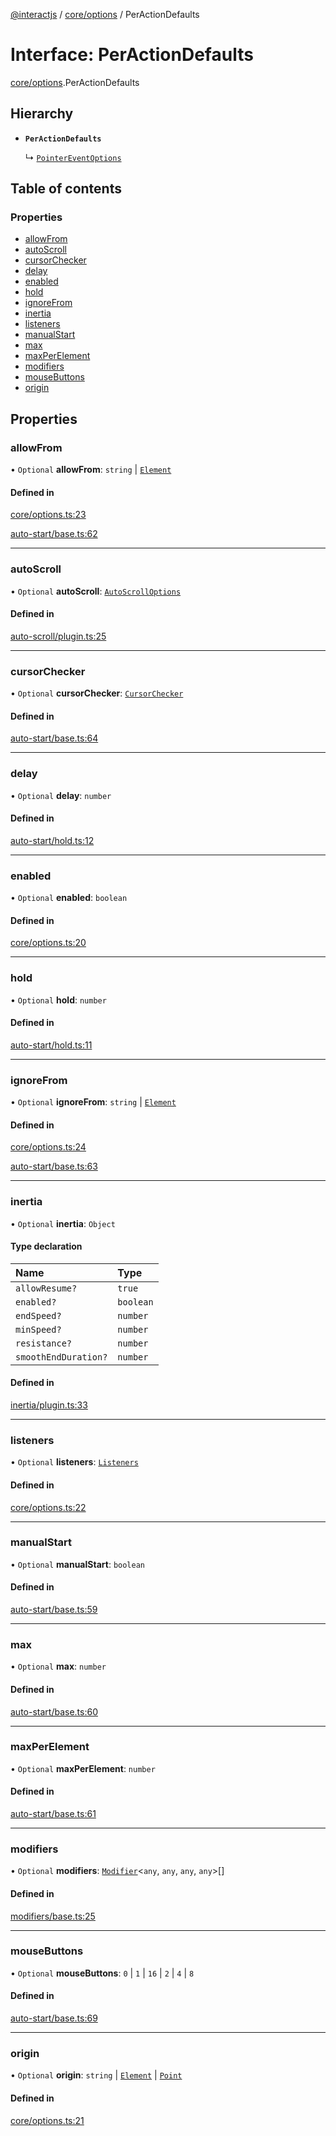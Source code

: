 [@interactjs](../README.md) / [core/options](../modules/core_options.md) / PerActionDefaults

# Interface: PerActionDefaults

[core/options](../modules/core_options.md).PerActionDefaults

## Hierarchy

- **`PerActionDefaults`**

  ↳ [`PointerEventOptions`](pointer_events_base.PointerEventOptions.md)

## Table of contents

### Properties

- [allowFrom](core_options.PerActionDefaults.md#allowfrom)
- [autoScroll](core_options.PerActionDefaults.md#autoscroll)
- [cursorChecker](core_options.PerActionDefaults.md#cursorchecker)
- [delay](core_options.PerActionDefaults.md#delay)
- [enabled](core_options.PerActionDefaults.md#enabled)
- [hold](core_options.PerActionDefaults.md#hold)
- [ignoreFrom](core_options.PerActionDefaults.md#ignorefrom)
- [inertia](core_options.PerActionDefaults.md#inertia)
- [listeners](core_options.PerActionDefaults.md#listeners)
- [manualStart](core_options.PerActionDefaults.md#manualstart)
- [max](core_options.PerActionDefaults.md#max)
- [maxPerElement](core_options.PerActionDefaults.md#maxperelement)
- [modifiers](core_options.PerActionDefaults.md#modifiers)
- [mouseButtons](core_options.PerActionDefaults.md#mousebuttons)
- [origin](core_options.PerActionDefaults.md#origin)

## Properties

### allowFrom

• `Optional` **allowFrom**: `string` \| [`Element`](../modules/core_types.md#element)

#### Defined in

[core/options.ts:23](https://github.com/taye/interact.js/blob/24fdee86/packages/@interactjs/core/options.ts#L23)

[auto-start/base.ts:62](https://github.com/taye/interact.js/blob/24fdee86/packages/@interactjs/auto-start/base.ts#L62)

___

### autoScroll

• `Optional` **autoScroll**: [`AutoScrollOptions`](auto_scroll_plugin.AutoScrollOptions.md)

#### Defined in

[auto-scroll/plugin.ts:25](https://github.com/taye/interact.js/blob/24fdee86/packages/@interactjs/auto-scroll/plugin.ts#L25)

___

### cursorChecker

• `Optional` **cursorChecker**: [`CursorChecker`](../modules/core_types.md#cursorchecker)

#### Defined in

[auto-start/base.ts:64](https://github.com/taye/interact.js/blob/24fdee86/packages/@interactjs/auto-start/base.ts#L64)

___

### delay

• `Optional` **delay**: `number`

#### Defined in

[auto-start/hold.ts:12](https://github.com/taye/interact.js/blob/24fdee86/packages/@interactjs/auto-start/hold.ts#L12)

___

### enabled

• `Optional` **enabled**: `boolean`

#### Defined in

[core/options.ts:20](https://github.com/taye/interact.js/blob/24fdee86/packages/@interactjs/core/options.ts#L20)

___

### hold

• `Optional` **hold**: `number`

#### Defined in

[auto-start/hold.ts:11](https://github.com/taye/interact.js/blob/24fdee86/packages/@interactjs/auto-start/hold.ts#L11)

___

### ignoreFrom

• `Optional` **ignoreFrom**: `string` \| [`Element`](../modules/core_types.md#element)

#### Defined in

[core/options.ts:24](https://github.com/taye/interact.js/blob/24fdee86/packages/@interactjs/core/options.ts#L24)

[auto-start/base.ts:63](https://github.com/taye/interact.js/blob/24fdee86/packages/@interactjs/auto-start/base.ts#L63)

___

### inertia

• `Optional` **inertia**: `Object`

#### Type declaration

| Name | Type |
| :------ | :------ |
| `allowResume?` | ``true`` |
| `enabled?` | `boolean` |
| `endSpeed?` | `number` |
| `minSpeed?` | `number` |
| `resistance?` | `number` |
| `smoothEndDuration?` | `number` |

#### Defined in

[inertia/plugin.ts:33](https://github.com/taye/interact.js/blob/24fdee86/packages/@interactjs/inertia/plugin.ts#L33)

___

### listeners

• `Optional` **listeners**: [`Listeners`](../modules/core_types.md#listeners)

#### Defined in

[core/options.ts:22](https://github.com/taye/interact.js/blob/24fdee86/packages/@interactjs/core/options.ts#L22)

___

### manualStart

• `Optional` **manualStart**: `boolean`

#### Defined in

[auto-start/base.ts:59](https://github.com/taye/interact.js/blob/24fdee86/packages/@interactjs/auto-start/base.ts#L59)

___

### max

• `Optional` **max**: `number`

#### Defined in

[auto-start/base.ts:60](https://github.com/taye/interact.js/blob/24fdee86/packages/@interactjs/auto-start/base.ts#L60)

___

### maxPerElement

• `Optional` **maxPerElement**: `number`

#### Defined in

[auto-start/base.ts:61](https://github.com/taye/interact.js/blob/24fdee86/packages/@interactjs/auto-start/base.ts#L61)

___

### modifiers

• `Optional` **modifiers**: [`Modifier`](modifiers_types.Modifier.md)\<`any`, `any`, `any`, `any`\>[]

#### Defined in

[modifiers/base.ts:25](https://github.com/taye/interact.js/blob/24fdee86/packages/@interactjs/modifiers/base.ts#L25)

___

### mouseButtons

• `Optional` **mouseButtons**: ``0`` \| ``1`` \| ``16`` \| ``2`` \| ``4`` \| ``8``

#### Defined in

[auto-start/base.ts:69](https://github.com/taye/interact.js/blob/24fdee86/packages/@interactjs/auto-start/base.ts#L69)

___

### origin

• `Optional` **origin**: `string` \| [`Element`](../modules/core_types.md#element) \| [`Point`](core_types.Point.md)

#### Defined in

[core/options.ts:21](https://github.com/taye/interact.js/blob/24fdee86/packages/@interactjs/core/options.ts#L21)
